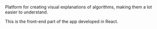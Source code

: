 Platform for creating visual explanations of algorithms, making them a lot easier to understand.

This is the front-end part of the app developed in React.
